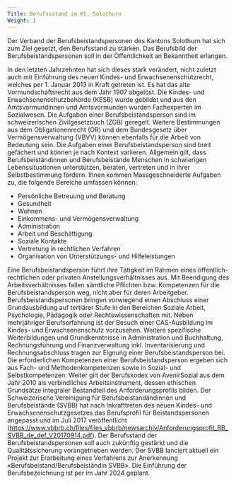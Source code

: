 ```yaml
---
Title: Berufssstand im Kt. Solothurn
Weight: 1
---
```


Der Verband der Berufsbeistandspersonen des Kantons Solothurn hat sich zum Ziel gesetzt, den Berufsstand zu stärken. Das Berufsbild der Berufsbeistandspersonen soll in der Öffentlichkeit an Bekanntheit erlangen.

In den letzten Jahrzehnten hat sich dieses stark verändert, nicht zuletzt auch mit Einführung des neuen Kindes- und Erwachsenenschutzrecht, welches per 1. Januar 2013 in Kraft getreten ist. Es hat das alte Vormundschaftsrecht aus dem Jahr 1907 abgelöst. Die Kindes- und Erwachsenenschutzbehörde (KESB) wurde gebildet und aus den Amtsvormundinnen und Amtsvormunden wurden Fachexperten im Sozialwesen. Die Aufgaben einer Berufsbeistandsperson sind im schweizerischen Zivilgesetzbuch (ZGB) geregelt. Weitere Bestimmungen aus dem Obligationenrecht (OR) und dem Bundesgesetz über Vermögensverwaltung (VBVV) können ebenfalls für die Arbeit von Bedeutung sein. 
Die Aufgaben einer Berufsbeistandsperson sind breit gefächert und können je nach Kontext variieren. Allgemein gilt, dass Berufsbeiständinnen und Berufsbeistände Menschen in schwierigen Lebenssituationen unterstützen, beraten, vertreten und in ihrer Selbstbestimmung fördern. Ihnen kommen Massgeschneiderte Aufgaben zu, die folgende Bereiche umfassen können:
- Persönliche Betreuung und Beratung
- Gesundheit
- Wohnen
- Einkommens- und Vermögensverwaltung
- Administration
- Arbeit und Beschäftigung
- Soziale Kontakte
- Vertretung in rechtlichen Verfahren
- Organisation von Unterstützungs- und Hilfeleistungen

Eine Berufsbeistandsperson führt ihre Tätigkeit im Rahmen eines öffentlich-rechtlichen oder privaten Anstellungsverhältnisses aus. Mit Beendigung des Arbeitsverhältnisses fallen sämtliche Pflichten bzw. Kompetenzen für die Berufsbeistandsperson weg, nicht aber für deren Arbeitgeber. Berufsbeistandspersonen bringen vorwiegend einen Abschluss einer Grundausbildung auf tertiärer Stufe in den Bereichen Soziale Arbeit, Psychologie, Pädagogik oder Rechtswissenschaften mit. Neben mehrjähriger Berufserfahrung ist der Besuch einer CAS-Ausbildung im Kindes- und Erwachsenenschutz vorzusehen. Weitere spezifische Weiterbildungen und Grundkenntnisse in Administration und Buchhaltung, Rechnungsführung und Finanzverwaltung inkl. Inventarisierung und Rechnungsabschluss tragen zur Eignung einer Berufsbeistandsperson bei. Die erforderlichen Kompetenzen einer Berufsbeistandsperson ergeben sich aus Fach- und Methodenkompetenzen sowie in Sozial- und Selbstkompetenzen. Weiter gilt der Berufskodex von AvenirSozial aus dem Jahr 2010 als verbindliches Arbeitsinstrument, dessen ethischen Grundsätze integraler Bestandteil des Anforderungsprofils bilden.
Der Schweizerische Vereinigung für Berufsbeistandändinnen und Berufsbeistände (SVBB) hat nach Inkrafttreten des neuen Kindes- und Erwachsenenschutzgesetzes das Berufsprofil für Beistandspersonen angepasst und im Juli 2017 veröffentlicht (https://www.vbbrb.ch/files/files_vbbrb/newsarchiv/Anforderungsprofil_BB_SVBB_de_def_V20170914.pdf).
Der Berufsstand der Berufsbeistandspersonen soll auch zukünftig gestärkt und die Qualitätssicherung vorangetrieben werden. Der SVBB lanciert aktuell ein Projekt zur Erarbeitung eines Verfahrens zur Anerkennung «Berufsbeistand/Berufsbeiständin SVBB». Die Einführung der Berufsbezeichnung ist per im Jahr 2024 geplant. 
